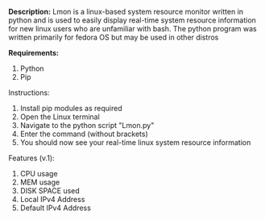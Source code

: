 **Description:**
Lmon is a linux-based system resource monitor written in python and is used to easily display real-time system resource information for new linux users who are unfamiliar with bash. The python program was written primarily for fedora OS but may be used in other distros

**Requirements:**
1. Python
2. Pip

Instructions:
1. Install pip modules as required
2. Open the Linux terminal
3. Navigate to the python script "Lmon.py"
4. Enter the command <python Lmon.py> (without brackets)
5. You should now see your real-time linux system resource information

Features (v.1):
1. CPU usage
2. MEM usage
3. DISK SPACE used
4. Local IPv4 Address
5. Default IPv4 Address
